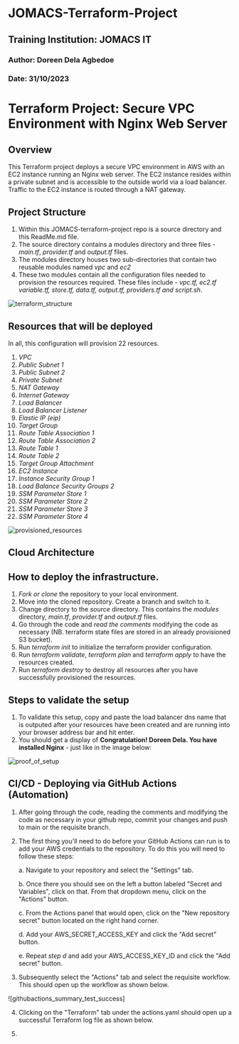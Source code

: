 # JOMACS-Terraform-Project
## Training Institution: JOMACS IT
### Author: Doreen Dela Agbedoe
### Date: 31/10/2023

# Terraform Project: Secure VPC Environment with Nginx Web Server

## Overview
This Terraform project deploys a secure VPC environment in AWS with an EC2 instance running an Nginx web server. The EC2 instance resides within a private subnet and is accessible to the outside world via a load balancer. Traffic to the EC2 instance is routed through a NAT gateway.

## Project Structure
1. Within this JOMACS-terraform-project repo is a source directory and this ReadMe.md file.
2. The source directory contains a modules directory and three files - *main.tf*, *provider.tf* and *output.tf* files.
3. The modules directory houses two sub-directories that contain two reusable modules named *vpc* and *ec2*
4. These two modules contain all the configuration files needed to provision the resources required. These files include - *vpc.tf, ec2.tf variable.tf, store.tf, data.tf, output.tf, providers.tf and script.sh*.
    
![terraform_structure](https://github.com/DelaDoreen/JOMACS-Terraform-Project/assets/142509085/8ccba2b3-2486-4c6c-9963-d8c71949adf3)


## Resources that will be deployed
In all, this configuration will provision 22 resources.
1. *VPC*
2. *Public Subnet 1*
3. *Public Subnet 2*
4. *Private Subnet*
5. *NAT Gateway*
6. *Internet Gateway*
7. *Load Balancer*
8. *Load Balancer Listener*
9. *Elastic IP (eip)*
10. *Target Group*
11. *Route Table Association 1*
12. *Route Table Association 2*
13. *Route Table 1*
14. *Route Table 2*
15. *Target Group Attachment*
16. *EC2 Instance*
17. *Instance Security Group 1*
18. *Load Balance Security Groups 2*
19. *SSM Parameter Store 1*
20. *SSM Parameter Store 2*
21. *SSM Parameter Store 3*
22. *SSM Parameter Store 4*

![provisioned_resources](https://github.com/DelaDoreen/JOMACS-Terraform-Project/assets/142509085/36dd76af-2295-49f9-aa64-96c8adc0f3cb)


## Cloud Architecture

## How to deploy the infrastructure.
1. *Fork or clone* the repository to your local environment.
2. Move into the cloned repository. Create a branch and switch to it.
3. Change directory to the *source* directory. This contains the *modules* directory, *main.tf*, *provider.tf* and *output.tf* files.
4. Go through the code and *read the comments* modifying the code as necessary (NB. terraform state files are stored in an already provisioned S3 bucket).
5. Run *terraform init* to initialize the terraform provider configuration.
6. Run *terraform validate*, *terraform plan* and *terraform apply* to have the resources created.
7. Run *terraform destroy* to destroy all resources after you have successfully provisioned the resources.

## Steps to validate the setup 
1. To validate this setup, copy and paste the load balancer dns name that is outputed after your resources have been created and are running into your browser address bar and hit enter.
2. You should get a display of **Congratulation! Doreen Dela. You have installed Nginx** - just like in the image below:

![proof_of_setup](https://github.com/DelaDoreen/JOMACS-Terraform-Project/assets/142509085/0690d705-ea61-442e-b144-fa5ae3ad9ee1)


## CI/CD - Deploying via GitHub Actions (Automation)
1. After going through the code, reading the comments and modifying the code as necessary in your github repo, commit your changes and push to main or the requisite branch. 
2. The first thing you'll need to do before your GitHub Actions can run is to add your AWS credentials to the repository. To do this you will need to follow these steps:

   a. Navigate to your repository and select the "Settings" tab.

   b. Once there you should see on the left a button labeled "Secret and Variables", click on that. From that dropdown menu, click on the "Actions" button.

   c. From the Actions panel that would open, click on the "New repository secret" button located on the right hand corner.

   d. Add your AWS_SECRET_ACCESS_KEY and click the "Add secret" button.

   e. Repeat *step d* and add your AWS_ACCESS_KEY_ID and click the "Add secret" button.
   
3. Subsequently select the "Actions" tab and select the requisite workflow. This should open up the workflow as shown below.
   
![githubactions_summary_test_success]

4. Clicking on the "Terraform" tab under the actions.yaml should open up a successful Terraform log file as shown below.


6. 


